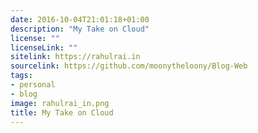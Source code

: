 ```yaml
---
date: 2016-10-04T21:01:18+01:00
description: "My Take on Cloud"
license: ""
licenseLink: ""
sitelink: https://rahulrai.in
sourcelink: https://github.com/moonytheloony/Blog-Web
tags:
- personal
- blog
image: rahulrai_in.png
title: My Take on Cloud
---
```

